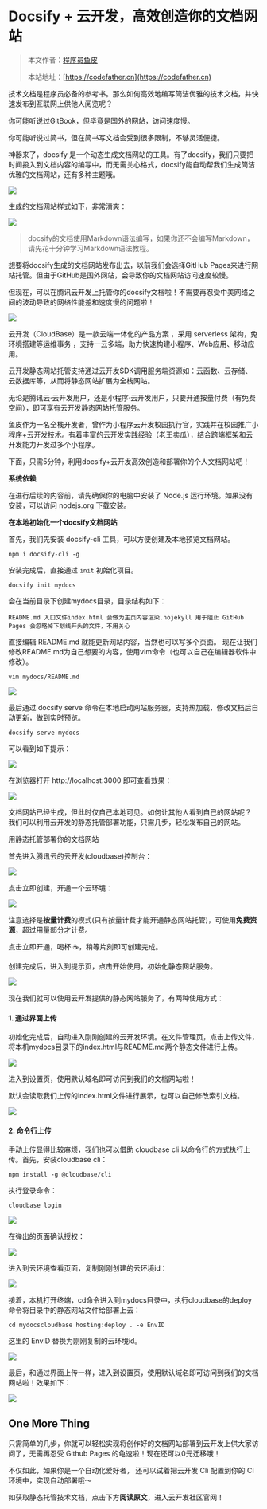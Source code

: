 # Docsify + 云开发，高效创造你的文档网站

> 本文作者：[程序员鱼皮](https://yuyuanweb.feishu.cn/wiki/Abldw5WkjidySxkKxU2cQdAtnah)
>
> 本站地址：[https://codefather.cn](https://codefather.cn)

技术文档是程序员必备的参考书。那么如何高效地编写简洁优雅的技术文档，并快速发布到互联网上供他人阅览呢？

你可能听说过GitBook，但毕竟是国外的网站，访问速度慢。

你可能听说过简书，但在简书写文档会受到很多限制，不够灵活便捷。

神器来了，docsify 是一个动态生成文档网站的工具。有了docsify，我们只要把时间投入到文档内容的编写中，而无需关心格式，docsify能自动帮我们生成简洁优雅的文档网站，还有多种主题哦。

![](https://pic.yupi.icu/5563/202311080943703.png)

生成的文档网站样式如下，非常清爽：

![](https://pic.yupi.icu/5563/202311080943698.png)

> docsify的文档使用Markdown语法编写，如果你还不会编写Markdown，请先花十分钟学习Markdown语法教程。

想要将docsify生成的文档网站发布出去，以前我们会选择GitHub Pages来进行网站托管。但由于GitHub是国外网站，会导致你的文档网站访问速度较慢。

但现在，可以在腾讯云开发上托管你的docsify文档啦！不需要再忍受中美网络之间的波动导致的网络性能差和速度慢的问题啦！

![](https://pic.yupi.icu/5563/202311080943558.png)

云开发（CloudBase）是一款云端一体化的产品方案 ，采用 serverless 架构，免环境搭建等运维事务 ，支持一云多端，助力快速构建小程序、Web应用、移动应用。

云开发静态网站托管支持通过云开发SDK调用服务端资源如：云函数、云存储、云数据库等，从而将静态网站扩展为全栈网站。

无论是腾讯云·云开发用户，还是小程序·云开发用户，只要开通按量付费（有免费空间），即可享有云开发静态网站托管服务。

鱼皮作为一名全栈开发者，曾作为小程序云开发校园执行官，实践并在校园推广小程序+云开发技术。有着丰富的云开发实践经验（老王卖瓜），结合跨端框架和云开发能力开发过多个小程序。

下面，只需5分钟，利用docsify+云开发高效创造和部署你的个人文档网站吧！

**系统依赖**

在进行后续的内容前，请先确保你的电脑中安装了 Node.js 运行环境。如果没有安装，可以访问 nodejs.org 下载安装。

**在本地初始化一个docsify文档网站**

首先，我们先安装 docsify-cli 工具，可以方便创建及本地预览文档网站。

```
npm i docsify-cli -g
```

安装完成后，直接通过 `init` 初始化项目。

```
docsify init mydocs
```

会在当前目录下创建mydocs目录，目录结构如下：

```
README.md 入口文件index.html 会做为主页内容渲染.nojekyll 用于阻止 GitHub Pages 会忽略掉下划线开头的文件，不用关心
```

直接编辑 README.md 就能更新网站内容，当然也可以写多个页面。
现在让我们修改README.md为自己想要的内容，使用vim命令（也可以自己在编辑器软件中修改）。

```
vim mydocs/README.md
```

![](https://pic.yupi.icu/5563/202311080943543.png)

最后通过 docsify serve 命令在本地启动网站服务器，支持热加载，修改文档后自动更新，做到实时预览。

```
docsify serve mydocs
```

可以看到如下提示：

![](https://pic.yupi.icu/5563/202311080943545.png)

在浏览器打开 http://localhost:3000 即可查看效果：

![](https://pic.yupi.icu/5563/202311080943390.png)

文档网站已经生成，但此时仅自己本地可见。如何让其他人看到自己的网站呢？
我们可以利用云开发的静态托管部署功能，只需几步，轻松发布自己的网站。

用静态托管部署你的文档网站

首先进入腾讯云的云开发(cloudbase)控制台：

![](https://pic.yupi.icu/5563/202311080943804.png)

点击立即创建，开通一个云环境：

![](https://pic.yupi.icu/5563/202311080943809.png)

注意选择是**按量计费**的模式(只有按量计费才能开通静态网站托管)，可使用**免费资源**，超过用量部分才计费。

点击立即开通，喝杯 ☕️，稍等片刻即可创建完成。

创建完成后，进入到提示页，点击开始使用，初始化静态网站服务。

![](https://pic.yupi.icu/5563/202311080943289.png)

现在我们就可以使用云开发提供的静态网站服务了，有两种使用方式：

#### **1. 通过界面上传**

初始化完成后，自动进入刚刚创建的云开发环境。在文件管理页，点击上传文件，将本机mydocs目录下的index.html与README.md两个静态文件进行上传。

![](https://pic.yupi.icu/5563/202311080943909.png)

进入到设置页，使用默认域名即可访问到我们的文档网站啦！

默认会读取我们上传的index.html文件进行展示，也可以自己修改索引文档。

![](https://pic.yupi.icu/5563/202311080943610.png)

#### **2. 命令行上传**

手动上传显得比较麻烦，我们也可以借助 cloudbase cli 以命令行的方式执行上传。首先，安装cloudbase cli：

```
npm install -g @cloudbase/cli
```

执行登录命令：

```
cloudbase login
```



![](https://pic.yupi.icu/5563/202311080943948.png)

在弹出的页面确认授权：

![](https://pic.yupi.icu/5563/202311080943289.png)

进入到云环境查看页面，复制刚刚创建的云环境id：

![](https://pic.yupi.icu/5563/202311080943696.png)

接着，本机打开终端，cd命令进入到mydocs目录中，执行cloudbase的deploy命令将目录中的静态网站文件给部署上去：

```
cd mydocscloudbase hosting:deploy . -e EnvID
```

这里的 EnvID 替换为刚刚复制的云环境id。

![](https://pic.yupi.icu/5563/202311080943743.png)

最后，和通过界面上传一样，进入到设置页，使用默认域名即可访问到我们的文档网站啦！效果如下：

![](https://pic.yupi.icu/5563/202311080943741.png)

## **One More Thing**

只需简单的几步，你就可以轻松实现将创作好的文档网站部署到云开发上供大家访问了，无需再忍受 Github Pages 的龟速啦！现在还可以0元迁移哦！

不仅如此，如果你是一个自动化爱好者， 还可以试着把云开发 Cli 配置到你的 CI 环境中，实现自动部署哦～

如获取静态托管技术文档，点击下方**阅读原文**，进入云开发社区官网！